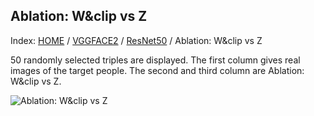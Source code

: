 ## Ablation: W&clip vs Z

Index: [HOME](../../../../../) / [VGGFACE2](../../) / [ResNet50](../) / Ablation: W&clip vs Z

50 randomly selected triples are displayed. The first column gives real images of the target people. The second and third column are Ablation: W&clip vs Z.

![Ablation: W&clip vs Z](gt_ours_ablation_z.png)